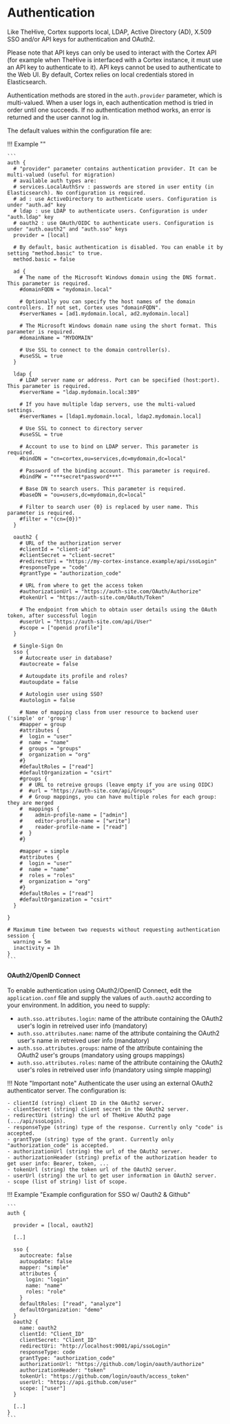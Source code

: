 # Authentication
Like TheHive, Cortex supports local, LDAP, Active Directory (AD), X.509 SSO and/or API keys for authentication and OAuth2.

Please note that API keys can only be used to interact with the Cortex API (for example when TheHive is interfaced with a Cortex instance, it must use an API key to authenticate to it). API keys cannot be used to authenticate to the Web UI. By default, Cortex relies on local credentials stored in Elasticsearch.

Authentication methods are stored in the `auth.provider` parameter, which is
multi-valued. When a user logs in, each authentication method is tried in order
until one succeeds. If no authentication method works, an error is returned and
the user cannot log in.

The default values within the configuration file are:

!!! Example "" 

    ```
    auth {
      # "provider" parameter contains authentication provider. It can be multi-valued (useful for migration)
      # available auth types are:
      # services.LocalAuthSrv : passwords are stored in user entity (in Elasticsearch). No configuration is required.
      # ad : use ActiveDirectory to authenticate users. Configuration is under "auth.ad" key
      # ldap : use LDAP to authenticate users. Configuration is under "auth.ldap" key
      # oauth2 : use OAuth/OIDC to authenticate users. Configuration is under "auth.oauth2" and "auth.sso" keys
      provider = [local]

      # By default, basic authentication is disabled. You can enable it by setting "method.basic" to true.
      method.basic = false

      ad {
        # The name of the Microsoft Windows domain using the DNS format. This parameter is required.
        #domainFQDN = "mydomain.local"

        # Optionally you can specify the host names of the domain controllers. If not set, Cortex uses "domainFQDN".
        #serverNames = [ad1.mydomain.local, ad2.mydomain.local]

        # The Microsoft Windows domain name using the short format. This parameter is required.
        #domainName = "MYDOMAIN"

        # Use SSL to connect to the domain controller(s).
        #useSSL = true
      }

      ldap {
        # LDAP server name or address. Port can be specified (host:port). This parameter is required.
        #serverName = "ldap.mydomain.local:389"

        # If you have multiple ldap servers, use the multi-valued settings.
        #serverNames = [ldap1.mydomain.local, ldap2.mydomain.local]

        # Use SSL to connect to directory server
        #useSSL = true

        # Account to use to bind on LDAP server. This parameter is required.
        #bindDN = "cn=cortex,ou=services,dc=mydomain,dc=local"

        # Password of the binding account. This parameter is required.
        #bindPW = "***secret*password***"

        # Base DN to search users. This parameter is required.
        #baseDN = "ou=users,dc=mydomain,dc=local"

        # Filter to search user {0} is replaced by user name. This parameter is required.
        #filter = "(cn={0})"
      }

      oauth2 {
        # URL of the authorization server
        #clientId = "client-id"
        #clientSecret = "client-secret"
        #redirectUri = "https://my-cortex-instance.example/api/ssoLogin"
        #responseType = "code"
        #grantType = "authorization_code"

        # URL from where to get the access token
        #authorizationUrl = "https://auth-site.com/OAuth/Authorize"
        #tokenUrl = "https://auth-site.com/OAuth/Token"

        # The endpoint from which to obtain user details using the OAuth token, after successful login
        #userUrl = "https://auth-site.com/api/User"
        #scope = ["openid profile"]
      }

      # Single-Sign On
      sso {
        # Autocreate user in database?
        #autocreate = false

        # Autoupdate its profile and roles?
        #autoupdate = false

        # Autologin user using SSO?
        #autologin = false

        # Name of mapping class from user resource to backend user ('simple' or 'group')
        #mapper = group
        #attributes {
        #  login = "user"
        #  name = "name"
        #  groups = "groups"
        #  organization = "org"
        #}
        #defaultRoles = ["read"]
        #defaultOrganization = "csirt"
        #groups {
        #  # URL to retreive groups (leave empty if you are using OIDC)
        #  #url = "https://auth-site.com/api/Groups"
        #  # Group mappings, you can have multiple roles for each group: they are merged
        #  mappings {
        #    admin-profile-name = ["admin"]
        #    editor-profile-name = ["write"]
        #    reader-profile-name = ["read"]
        #  }
        #}

        #mapper = simple
        #attributes {
        #  login = "user"
        #  name = "name"
        #  roles = "roles"
        #  organization = "org"
        #}
        #defaultRoles = ["read"]
        #defaultOrganization = "csirt"
      }

    }

    # Maximum time between two requests without requesting authentication
    session {
      warning = 5m
      inactivity = 1h
    }
    ```

#### OAuth2/OpenID Connect

To enable authentication using OAuth2/OpenID Connect, edit the `application.conf` file and supply the values of `auth.oauth2` according to your environment. In addition, you need to supply:

- `auth.sso.attributes.login`: name of the attribute containing the OAuth2 user's login in retreived user info (mandatory)
- `auth.sso.attributes.name`: name of the attribute containing the OAuth2 user's name in retreived user info (mandatory)
- `auth.sso.attributes.groups`: name of the attribute containing the OAuth2 user's groups (mandatory using groups mappings)
- `auth.sso.attributes.roles`: name of the attribute containing the OAuth2 user's roles in retreived user info (mandatory using simple mapping)



!!! Note "Important note"
    Authenticate the user using an external OAuth2 authenticator server. The configuration is:

    - clientId (string) client ID in the OAuth2 server.
    - clientSecret (string) client secret in the OAuth2 server.
    - redirectUri (string) the url of TheHive AOuth2 page (.../api/ssoLogin).
    - responseType (string) type of the response. Currently only "code" is accepted.
    - grantType (string) type of the grant. Currently only "authorization_code" is accepted.
    - authorizationUrl (string) the url of the OAuth2 server.
    - authorizationHeader (string) prefix of the authorization header to get user info: Bearer, token, ...
    - tokenUrl (string) the token url of the OAuth2 server.
    - userUrl (string) the url to get user information in OAuth2 server.
    - scope (list of string) list of scope.


!!! Example "Example configuration for SSO w/ Oauth2 & Github" 

    ```
    auth {
        
      provider = [local, oauth2]

      [..]

      sso {
        autocreate: false
        autoupdate: false
        mapper: "simple"
        attributes {
          login: "login"
          name: "name"
          roles: "role"
        }
        defaultRoles: ["read", "analyze"]
        defaultOrganization: "demo"
      }  
      oauth2 {
        name: oauth2
        clientId: "Client_ID"
        clientSecret: "Client_ID"
        redirectUri: "http://localhost:9001/api/ssoLogin"
        responseType: code
        grantType: "authorization_code"
        authorizationUrl: "https://github.com/login/oauth/authorize"
        authorizationHeader: "token"
        tokenUrl: "https://github.com/login/oauth/access_token"
        userUrl: "https://api.github.com/user"
        scope: ["user"]
      }

      [..]	
    }
    ```

